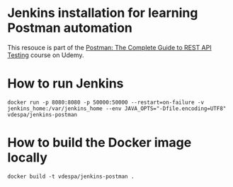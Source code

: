 # Jenkins installation for learning Postman automation

This resouce is part of the [Postman: The Complete Guide to REST API Testing](https://www.udemy.com/course/postman-the-complete-guide/?referralCode=4E8B90BA4B5EE8DA9237) course on Udemy.

# How to run Jenkins

```
docker run -p 8080:8080 -p 50000:50000 --restart=on-failure -v jenkins_home:/var/jenkins_home --env JAVA_OPTS="-Dfile.encoding=UTF8" vdespa/jenkins-postman
```
# How to build the Docker image locally

```
docker build -t vdespa/jenkins-postman .
```

